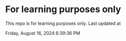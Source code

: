 # For learning purposes only
This repo is for learning purposes only.
Last updated at

Friday, August 16, 2024 6:39:36 PM

